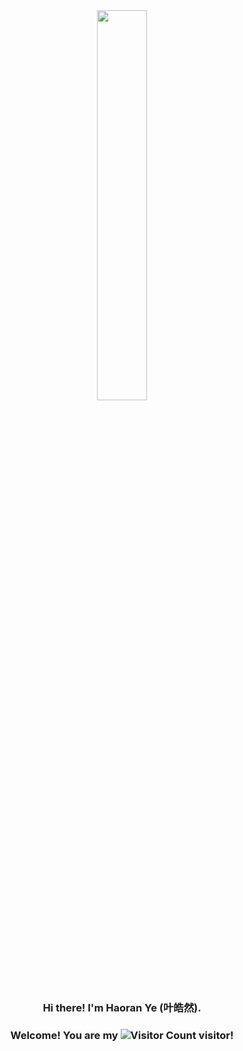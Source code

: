 <div align="center">
<img src="https://rishavanand.github.io/static/images/greetings.gif" align="center" style="width: 40%" />
</div>  
  

### <div align="center">Hi there! I'm Haoran Ye (叶皓然).</div>  
### <div align="center"> Welcome! You are my ![Visitor Count](https://profile-counter.glitch.me/Haoran-Ye/count.svg) visitor! </div>  
  
<!-- ## Github Stats  
<div align="center"><img src="https://github-readme-stats.vercel.app/api?username=Haoran-Ye&show_icons=true&count_private=true&hide_border=true" align="center" /></div>   -->



<!--
**Haoran-Ye/Haoran-Ye** is a ✨ _special_ ✨ repository because its `README.md` (this file) appears on your GitHub profile.

Here are some ideas to get you started:

- 🔭 I’m currently working on ...
- 🌱 I’m currently learning ...
- 👯 I’m looking to collaborate on ...
- 🤔 I’m looking for help with ...
- 💬 Ask me about ...
- 📫 How to reach me: ...
- 😄 Pronouns: ...
- ⚡ Fun fact: ...
-->
